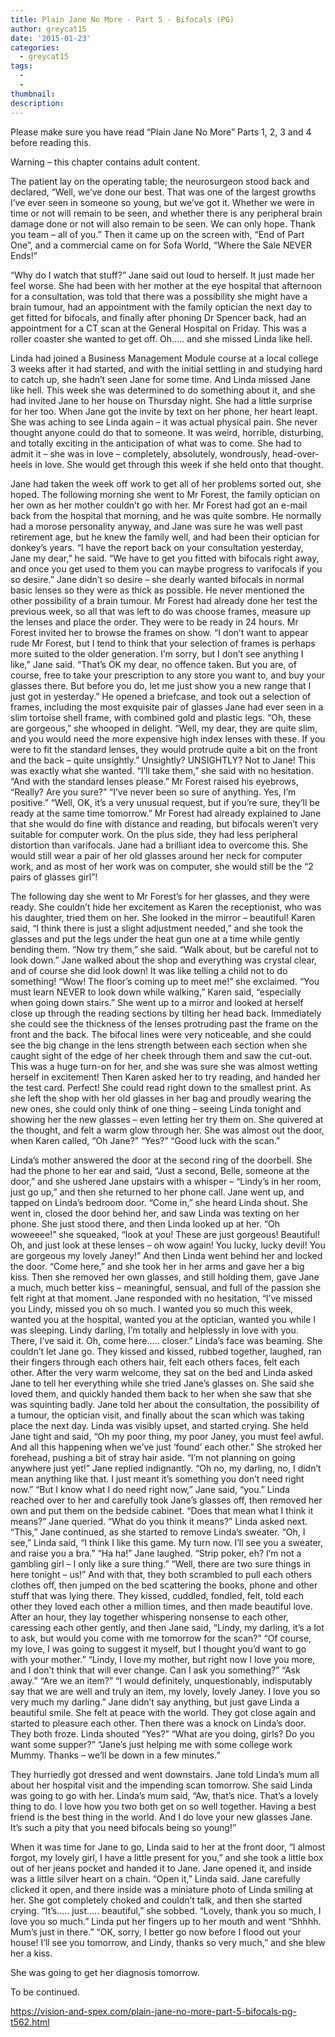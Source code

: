 ```yaml
---
title: Plain Jane No More - Part 5 - Bifocals (PG)
author: greycat15
date: '2015-01-23'
categories:
  - greycat15
tags:
  - 
  - 
thumbnail: 
description: 
---
```


Please make sure you have read “Plain Jane No More” Parts 1, 2, 3 and 4 before reading this.

Warning – this chapter contains adult content.


The patient lay on the operating table; the neurosurgeon stood back and declared, “Well, we’ve done our best. That was one of the largest growths I’ve ever seen in someone so young, but we’ve got it. Whether we were in time or not will remain to be seen, and whether there is any peripheral brain damage done or not will also remain to be seen. We can only hope. Thank you team – all of you.” Then it came up on the screen with, “End of Part One”, and a commercial came on for Sofa World, “Where the Sale NEVER Ends!”

“Why do I watch that stuff?” Jane said out loud to herself. It just made her feel worse. She had been with her mother at the eye hospital that afternoon for a consultation, was told that there was a possibility she might have a brain tumour, had an appointment with the family optician the next day to get fitted for bifocals, and finally after phoning Dr Spencer back, had an appointment for a CT scan at the General Hospital on Friday. This was a roller coaster she wanted to get off. Oh….. and she missed Linda like hell.

Linda had joined a Business Management Module course at a local college 3 weeks after it had started, and with the initial settling in and studying hard to catch up, she hadn’t seen Jane for some time. And Linda missed Jane like hell. This week she was determined to do something about it, and she had invited Jane to her house on Thursday night. She had a little surprise for her too. When Jane got the invite by text on her phone, her heart leapt. She was aching to see Linda again – it was actual physical pain. She never thought anyone could do that to someone. It was weird, horrible, disturbing, and totally exciting in the anticipation of what was to come. She had to admit it – she was in love – completely, absolutely, wondrously, head-over-heels in love. She would get through this week if she held onto that thought.

Jane had taken the week off work to get all of her problems sorted out, she hoped. The following morning she went to Mr Forest, the family optician on her own as her mother couldn’t go with her. Mr Forest had got an e-mail back from the hospital that morning, and he was quite sombre. He normally had a morose personality anyway, and Jane was sure he was well past retirement age, but he knew the family well, and had been their optician for donkey’s years. “I have the report back on your consultation yesterday, Jane my dear,” he said. “We have to get you fitted with bifocals right away, and once you get used to them you can maybe progress to varifocals if you so desire.” Jane didn’t so desire – she dearly wanted bifocals in normal basic lenses so they were as thick as possible. He never mentioned the other possibility of a brain tumour. Mr Forest had already done her test the previous week, so all that was left to do was choose frames, measure up the lenses and place the order. They were to be ready in 24 hours. Mr Forest invited her to browse the frames on show.
“I don’t want to appear rude Mr Forest, but I tend to think that your selection of frames is perhaps more suited to the older generation. I’m sorry, but I don’t see anything I like,” Jane said.
“That’s OK my dear, no offence taken. But you are, of course, free to take your prescription to any store you want to, and buy your glasses there. But before you do, let me just show you a new range that I just got in yesterday.”
He opened a briefcase, and took out a selection of frames, including the most exquisite pair of glasses Jane had ever seen in a slim tortoise shell frame, with combined gold and plastic legs. “Oh, these are gorgeous,” she whooped in delight.
“Well, my dear, they are quite slim, and you would need the more expensive high index lenses with these. If you were to fit the standard lenses, they would protrude quite a bit on the front and the back – quite unsightly.”
Unsightly? UNSIGHTLY? Not to Jane! This was exactly what she wanted.
“I’ll take them,” she said with no hesitation. “And with the standard lenses please.”
Mr Forest raised his eyebrows, “Really? Are you sure?”
“I’ve never been so sure of anything. Yes, I’m positive.”
“Well, OK, it’s a very unusual request, but if you’re sure, they’ll be ready at the same time tomorrow.”
Mr Forest had already explained to Jane that she would do fine with distance and reading, but bifocals weren’t very suitable for computer work. On the plus side, they had less peripheral distortion than varifocals. Jane had a brilliant idea to overcome this. She would still wear a pair of her old glasses around her neck for computer work, and as most of her work was on computer, she would still be the “2 pairs of glasses girl”!

The following day she went to Mr Forest’s for her glasses, and they were ready. She couldn’t hide her excitement as Karen the receptionist, who was his daughter, tried them on her. She looked in the mirror – beautiful! Karen said, “I think there is just a slight adjustment needed,” and she took the glasses and put the legs under the heat gun one at a time while gently bending them. “Now try them,” she said. “Walk about, but be careful not to look down.”
Jane walked about the shop and everything was crystal clear, and of course she did look down! It was like telling a child not to do something! “Wow! The floor’s coming up to meet me!” she exclaimed.
“You must learn NEVER to look down while walking,” Karen said, “especially when going down stairs.”
She went up to a mirror and looked at herself close up through the reading sections by tilting her head back. Immediately she could see the thickness of the lenses protruding past the frame on the front and the back. The bifocal lines were very noticeable, and she could see the big change in the lens strength between each section when she caught sight of the edge of her cheek through them and saw the cut-out. This was a huge turn-on for her, and she was sure she was almost wetting herself in excitement! Then Karen asked her to try reading, and handed her the test card. Perfect! She could read right down to the smallest print. As she left the shop with her old glasses in her bag and proudly wearing the new ones, she could only think of one thing – seeing Linda tonight and showing her the new glasses – even letting her try them on. She quivered at the thought, and felt a warm glow through her. She was almost out the door, when Karen called, “Oh Jane?”
“Yes?”
“Good luck with the scan.”

Linda’s mother answered the door at the second ring of the doorbell. She had the phone to her ear and said, “Just a second, Belle, someone at the door,” and she ushered Jane upstairs with a whisper – “Lindy’s in her room, just go up,” and then she returned to her phone call. Jane went up, and tapped on Linda’s bedroom door. “Come in,” she heard Linda shout. She went in, closed the door behind her, and saw Linda was texting on her phone. She just stood there, and then Linda looked up at her. “Oh woweeee!” she squeaked, “look at you! These are just gorgeous! Beautiful! Oh, and just look at these lenses – oh wow again! You lucky, lucky devil! You are gorgeous my lovely Janey!” And then Linda went behind her and locked the door. “Come here,” and she took her in her arms and gave her a big kiss. Then she removed her own glasses, and still holding them, gave Jane a much, much better kiss – meaningful, sensual, and full of the passion she felt right at that moment. Jane responded with no hesitation, “I’ve missed you Lindy, missed you oh so much. I wanted you so much this week, wanted you at the hospital, wanted you at the optician, wanted you while I was sleeping. Lindy darling, I’m totally and helplessly in love with you. There, I’ve said it. Oh, come here….. closer.”
Linda’s face was beaming. She couldn’t let Jane go. They kissed and kissed, rubbed together, laughed, ran their fingers through each others hair, felt each others faces, felt each other. After the very warm welcome, they sat on the bed and Linda asked Jane to tell her everything while she tried Jane’s glasses on. She said she loved them, and quickly handed them back to her when she saw that she was squinting badly. Jane told her about the consultation, the possibility of a tumour, the optician visit, and finally about the scan which was taking place the next day. Linda was visibly upset, and started crying. She held Jane tight and said, “Oh my poor thing, my poor Janey, you must feel awful. And all this happening when we’ve just ‘found’ each other.” She stroked her forehead, pushing a bit of stray hair aside.
“I’m not planning on going anywhere just yet!” Jane replied indignantly.
“Oh no, my darling, no, I didn’t mean anything like that. I just meant it’s something you don’t need right now.”
“But I know what I do need right now,” Jane said, “you.” Linda reached over to her and carefully took Jane’s glasses off, then removed her own and put them on the bedside cabinet.
“Does that mean what I think it means?” Jane queried.
“What do you think it means?” Linda asked next.
“This,” Jane continued, as she started to remove Linda’s sweater.
“Oh, I see,” Linda said, “I think I like this game. My turn now. I’ll see you a sweater, and raise you a bra.”
“Ha ha!” Jane laughed. “Strip poker, eh? I’m not a gambling girl – I only like a sure thing.”
“Well, there are two sure things in here tonight – us!” And with that, they both scrambled to pull each others clothes off, then jumped on the bed scattering the books, phone and other stuff that was lying there. They kissed, cuddled, fondled, felt, told each other they loved each other a million times, and then made beautiful love. After an hour, they lay together whispering nonsense to each other, caressing each other gently, and then Jane said, “Lindy, my darling, it’s a lot to ask, but would you come with me tomorrow for the scan?”
“Of course, my love, I was going to suggest it myself, but I thought you’d want to go with your mother.”
“Lindy, I love my mother, but right now I love you more, and I don’t think that will ever change. Can I ask you something?”
“Ask away.”
“Are we an item?”
“I would definitely, unquestionably, indisputably say that we are well and truly an item, my lovely, lovely Janey. I love you so very much my darling.”
Jane didn’t say anything, but just gave Linda a beautiful smile. She felt at peace with the world. They got close again and started to pleasure each other. Then there was a knock on Linda’s door. They both froze. Linda shouted “Yes?”
“What are you doing, girls? Do you want some supper?”
“Jane’s just helping me with some college work Mummy. Thanks – we’ll be down in a few minutes.”

They hurriedly got dressed and went downstairs. Jane told Linda’s mum all about her hospital visit and the impending scan tomorrow. She said Linda was going to go with her. Linda’s mum said, “Aw, that’s nice. That’s a lovely thing to do. I love how you two both get on so well together. Having a best friend is the best thing in the world. And I do love your new glasses Jane. It’s such a pity that you need bifocals being so young!”

When it was time for Jane to go, Linda said to her at the front door, “I almost forgot, my lovely girl, I have a little present for you,” and she took a little box out of her jeans pocket and handed it to Jane. Jane opened it, and inside was a little silver heart on a chain.
“Open it,” Linda said.
Jane carefully clicked it open, and there inside was a miniature photo of Linda smiling at her. She got completely choked and couldn’t talk, and then she started crying. “It’s….. just….. beautiful,” she sobbed. “Lovely, thank you so much, I love you so much.”
Linda put her fingers up to her mouth and went “Shhhh. Mum’s just in there.”
“OK, sorry, I better go now before I flood out your house! I’ll see you tomorrow, and Lindy, thanks so very much,” and she blew her a kiss.

She was going to get her diagnosis tomorrow.

To be continued.

https://vision-and-spex.com/plain-jane-no-more-part-5-bifocals-pg-t562.html
